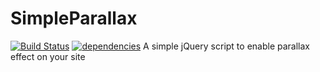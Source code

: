 # SimpleParallax
[![Build Status](https://travis-ci.org/chrisvanmook/SimpleParallax.svg?branch=master)](https://travis-ci.org/chrisvanmook/SimpleParallax) [![dependencies](https://david-dm.org/chrisvanmook/SimpleParallax.svg)](https://david-dm.org/chrisvanmook/SimpleParallax.svg)
A simple jQuery script to enable parallax effect on your site
